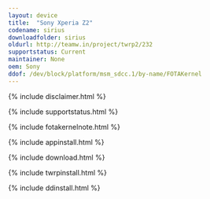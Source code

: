 ```yaml
---
layout: device
title:  "Sony Xperia Z2"
codename: sirius
downloadfolder: sirius
oldurl: http://teamw.in/project/twrp2/232
supportstatus: Current
maintainer: None
oem: Sony
ddof: /dev/block/platform/msm_sdcc.1/by-name/FOTAKernel
---
```


{% include disclaimer.html %}

{% include supportstatus.html %}

{% include fotakernelnote.html %}

{% include appinstall.html %}

{% include download.html %}

{% include twrpinstall.html %}

{% include ddinstall.html %}
